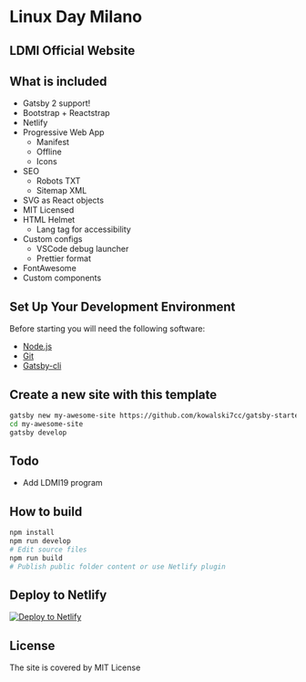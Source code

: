 # Linux Day Milano

## LDMI Official Website

## What is included

- Gatsby 2 support!
- Bootstrap + Reactstrap
- Netlify
- Progressive Web App
  - Manifest
  - Offline
  - Icons
- SEO
  - Robots TXT
  - Sitemap XML
- SVG as React objects
- MIT Licensed
- HTML Helmet
  - Lang tag for accessibility
- Custom configs
  - VSCode debug launcher
  - Prettier format
- FontAwesome
- Custom components

## Set Up Your Development Environment

Before starting you will need the following software:

- [Node.js](https://www.gatsbyjs.org/tutorial/part-zero/#install-nodejs)
- [Git](https://www.gatsbyjs.org/tutorial/part-zero/#install-git)
- [Gatsby-cli](https://www.gatsbyjs.org/tutorial/part-zero/#using-the-gatsby-cli)

## Create a new site with this template

``` bash
gatsby new my-awesome-site https://github.com/kowalski7cc/gatsby-starter-kowalski7cc
cd my-awesome-site
gatsby develop
```

## Todo

- Add LDMI19 program

## How to build

``` bash
npm install
npm run develop
# Edit source files
npm run build
# Publish public folder content or use Netlify plugin
```

## Deploy to Netlify

[![Deploy to Netlify](https://www.netlify.com/img/deploy/button.svg)](https://app.netlify.com/start/deploy?repository=https://github.com/kowalski7cc/gatsby-starter-kowalski7cc)

## License

The site is covered by MIT License
